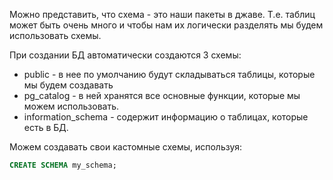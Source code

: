Можно представить, что cхема - это наши пакеты в джаве. Т.е. таблиц может быть очень много и чтобы нам их логически разделять мы будем использовать схемы.

При создании БД автоматически создаются 3 схемы:
- public - в нее по умолчанию будут складываться таблицы, которые мы будем создавать
- pg_catalog - в ней хранятся все основные функции, которые мы можем использовать.
- information_schema - содержит информацию о таблицах, которые есть в БД.

Можем создавать свои кастомные схемы, используя:
```SQL
CREATE SCHEMA my_schema;
```